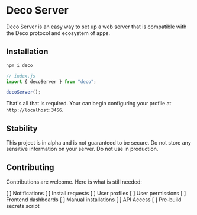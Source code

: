 # Deco Server

Deco Server is an easy way to set up a web server that is compatible with the Deco protocol and ecosystem of apps.

## Installation

```bash
npm i deco
```

```js
// index.js
import { decoServer } from "deco";

decoServer();
```

That's all that is required. Your can begin configuring your profile at `http://localhost:3456`.

## Stability

This project is in alpha and is not guaranteed to be secure. Do not store any sensitive information on your server. Do not use in production.

## Contributing

Contributions are welcome. Here is what is still needed:

[ ] Notifications
[ ] Install requests
[ ] User profiles
[ ] User permissions
[ ] Frontend dashboards
[ ] Manual installations
[ ] API Access
[ ] Pre-build secrets script
